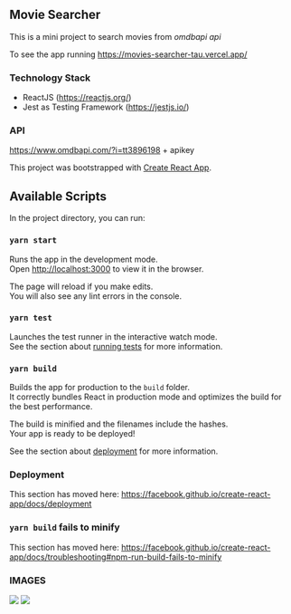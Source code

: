 ## Movie Searcher

This is a mini project to search movies from *omdbapi api* 

To see the app running https://movies-searcher-tau.vercel.app/

### Technology Stack

- ReactJS (https://reactjs.org/)
- Jest as Testing Framework (https://jestjs.io/)

### API

https://www.omdbapi.com/?i=tt3896198 + apikey



This project was bootstrapped with [Create React App](https://github.com/facebook/create-react-app).

## Available Scripts

In the project directory, you can run:

### `yarn start`

Runs the app in the development mode.<br />
Open [http://localhost:3000](http://localhost:3000) to view it in the browser.

The page will reload if you make edits.<br />
You will also see any lint errors in the console.

### `yarn test`

Launches the test runner in the interactive watch mode.<br />
See the section about [running tests](https://facebook.github.io/create-react-app/docs/running-tests) for more information.

### `yarn build`

Builds the app for production to the `build` folder.<br />
It correctly bundles React in production mode and optimizes the build for the best performance.

The build is minified and the filenames include the hashes.<br />
Your app is ready to be deployed!

See the section about [deployment](https://facebook.github.io/create-react-app/docs/deployment) for more information.


### Deployment

This section has moved here: https://facebook.github.io/create-react-app/docs/deployment

### `yarn build` fails to minify

This section has moved here: https://facebook.github.io/create-react-app/docs/troubleshooting#npm-run-build-fails-to-minify


### IMAGES

![](https://res.cloudinary.com/drwln3yve/image/upload/v1593135023/Captura_de_Pantalla_2020-06-25_a_la_s_7.25.54_p._m._zfzcr4.png)
![](https://res.cloudinary.com/drwln3yve/image/upload/v1593135023/Captura_de_Pantalla_2020-06-25_a_la_s_7.25.12_p._m._s2rgwu.png)



